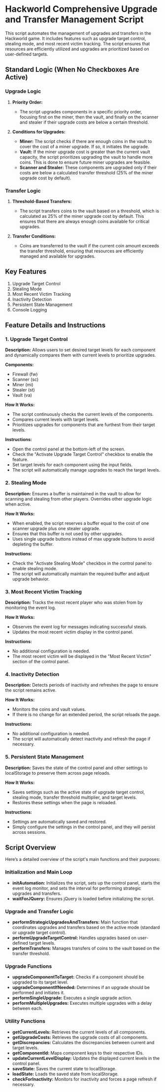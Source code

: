 # Hackworld Comprehensive Upgrade and Transfer Management Script

This script automates the management of upgrades and transfers in the Hackworld game. It includes features such as upgrade target control, stealing mode, and most recent victim tracking. The script ensures that resources are efficiently utilized and upgrades are prioritized based on user-defined targets.

## Standard Logic (When No Checkboxes Are Active)

### Upgrade Logic
1. **Priority Order:**
   - The script upgrades components in a specific priority order, focusing first on the miner, then the vault, and finally on the scanner and stealer if their upgrade costs are below a certain threshold.

2. **Conditions for Upgrades:**
   - **Miner:** The script checks if there are enough coins in the vault to cover the cost of a miner upgrade. If so, it initiates the upgrade.
   - **Vault:** If the miner upgrade cost is greater than the current vault capacity, the script prioritizes upgrading the vault to handle more coins. This is done to ensure future miner upgrades are feasible.
   - **Scanner and Stealer:** These components are upgraded only if their costs are below a calculated transfer threshold (25% of the miner upgrade cost by default).

### Transfer Logic
1. **Threshold-Based Transfers:**
   - The script transfers coins to the vault based on a threshold, which is calculated as 25% of the miner upgrade cost by default. This ensures that there are always enough coins available for critical upgrades.

2. **Transfer Conditions:**
   - Coins are transferred to the vault if the current coin amount exceeds the transfer threshold, ensuring that resources are efficiently managed and available for upgrades.

## Key Features
1. Upgrade Target Control
2. Stealing Mode
3. Most Recent Victim Tracking
4. Inactivity Detection
5. Persistent State Management
6. Console Logging

## Feature Details and Instructions

### 1. Upgrade Target Control
**Description:** Allows users to set desired target levels for each component and dynamically compares them with current levels to prioritize upgrades.

**Components:**
- Firewall (fw)
- Scanner (sc)
- Miner (mi)
- Stealer (st)
- Vault (va)

**How It Works:**
- The script continuously checks the current levels of the components.
- Compares current levels with target levels.
- Prioritizes upgrades for components that are furthest from their target levels.

**Instructions:**
- Open the control panel at the bottom-left of the screen.
- Check the "Activate Upgrade Target Control" checkbox to enable the feature.
- Set target levels for each component using the input fields.
- The script will automatically manage upgrades to reach the target levels.

### 2. Stealing Mode
**Description:** Ensures a buffer is maintained in the vault to allow for scanning and stealing from other players. Overrides other upgrade logic when active.

**How It Works:**
- When enabled, the script reserves a buffer equal to the cost of one scanner upgrade plus one stealer upgrade.
- Ensures that this buffer is not used by other upgrades.
- Uses single upgrade buttons instead of max upgrade buttons to avoid depleting the buffer.

**Instructions:**
- Check the "Activate Stealing Mode" checkbox in the control panel to enable stealing mode.
- The script will automatically maintain the required buffer and adjust upgrade behavior.

### 3. Most Recent Victim Tracking
**Description:** Tracks the most recent player who was stolen from by monitoring the event log.

**How It Works:**
- Observes the event log for messages indicating successful steals.
- Updates the most recent victim display in the control panel.

**Instructions:**
- No additional configuration is needed.
- The most recent victim will be displayed in the "Most Recent Victim" section of the control panel.

### 4. Inactivity Detection
**Description:** Detects periods of inactivity and refreshes the page to ensure the script remains active.

**How It Works:**
- Monitors the coins and vault values.
- If there is no change for an extended period, the script reloads the page.

**Instructions:**
- No additional configuration is needed.
- The script will automatically detect inactivity and refresh the page if necessary.

### 5. Persistent State Management
**Description:** Saves the state of the control panel and other settings to localStorage to preserve them across page reloads.

**How It Works:**
- Saves settings such as the active state of upgrade target control, stealing mode, transfer threshold multiplier, and target levels.
- Restores these settings when the page is reloaded.

**Instructions:**
- Settings are automatically saved and restored.
- Simply configure the settings in the control panel, and they will persist across sessions.

## Script Overview
Here’s a detailed overview of the script's main functions and their purposes:

### Initialization and Main Loop
- **initAutomation:** Initializes the script, sets up the control panel, starts the event log monitor, and sets the interval for performing strategic upgrades and transfers.
- **waitForJQuery:** Ensures jQuery is loaded before initializing the script.

### Upgrade and Transfer Logic
- **performStrategicUpgradesAndTransfers:** Main function that coordinates upgrades and transfers based on the active mode (standard or upgrade target control).
- **performUpgradeTargetControl:** Handles upgrades based on user-defined target levels.
- **performTransfers:** Manages transfers of coins to the vault based on the transfer threshold.

### Upgrade Functions
- **upgradeComponentToTarget:** Checks if a component should be upgraded to its target level.
- **upgradeComponentIfNeeded:** Determines if an upgrade should be performed and initiates it.
- **performSingleUpgrade:** Executes a single upgrade action.
- **performMultipleUpgrades:** Executes multiple upgrades with a delay between each.

### Utility Functions
- **getCurrentLevels:** Retrieves the current levels of all components.
- **getUpgradeCosts:** Retrieves the upgrade costs of all components.
- **getDiscrepancies:** Calculates the discrepancies between current and target levels.
- **getComponentId:** Maps component keys to their respective IDs.
- **updateCurrentLevelDisplay:** Updates the displayed current levels in the control panel.
- **saveState:** Saves the current state to localStorage.
- **loadState:** Loads the saved state from localStorage.
- **checkForInactivity:** Monitors for inactivity and forces a page refresh if necessary.
